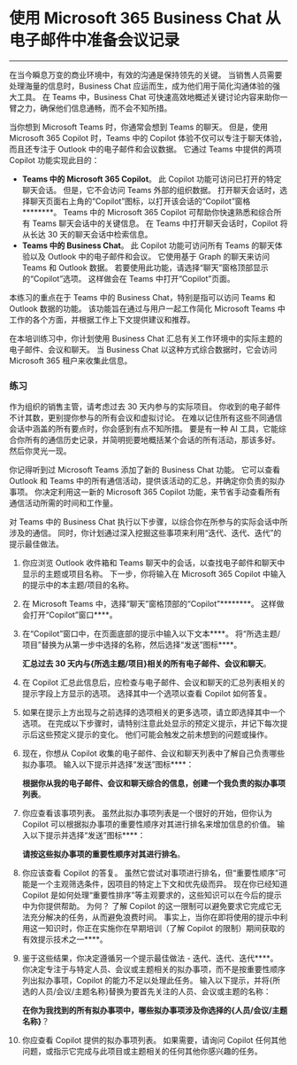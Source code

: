 
# 使用 Microsoft 365 Business Chat 从电子邮件中准备会议记录
---
在当今瞬息万变的商业环境中，有效的沟通是保持领先的关键。 当销售人员需要处理海量的信息时，Business Chat 应运而生，成为他们用于简化沟通体验的强大工具。 在 Teams 中，Business Chat 可快速高效地概述关键讨论内容来助你一臂之力，确保他们信息通畅，而不会不知所措。

当你想到 Microsoft Teams 时，你通常会想到 Teams 的聊天。 但是，使用 Microsoft 365 Copilot 时，Teams 中的 Copilot 体验不仅可以专注于聊天体验，而且还专注于 Outlook 中的电子邮件和会议数据。 它通过 Teams 中提供的两项 Copilot 功能实现此目的：

 -  **Teams 中的 Microsoft 365 Copilot**。 此 Copilot 功能可访问已打开的特定聊天会话。 但是，它不会访问 Teams 外部的组织数据。 打开聊天会话时，选择聊天页面右上角的“Copilot”图标，以打开该会话的“Copilot”窗格********。 Teams 中的 Microsoft 365 Copilot 可帮助你快速熟悉和综合所有 Teams 聊天会话中的关键信息。 在 Teams 中打开聊天会话时，Copilot 将从长达 30 天的聊天会话中检索信息。
 -  **Teams 中的 Business Chat**。 此 Copilot 功能可访问所有 Teams 的聊天体验以及 Outlook 中的电子邮件和会议。 它使用基于 Graph 的聊天来访问 Teams 和 Outlook 数据。 若要使用此功能，请选择“聊天”窗格顶部显示的“Copilot”选项。 这样做会在 Teams 中打开“Copilot”页面。

本练习的重点在于 Teams 中的 Business Chat，特别是指可以访问 Teams 和 Outlook 数据的功能。 该功能旨在通过与用户一起工作简化 Microsoft Teams 中工作的各个方面，并根据工作上下文提供建议和推荐。

在本培训练习中，你计划使用 Business Chat 汇总有关工作环境中的实际主题的电子邮件、会议和聊天。 当 Business Chat 以这种方式综合数据时，它会访问 Microsoft 365 租户来收集此信息。

### 练习

作为组织的销售主管，请考虑过去 30 天内参与的实际项目。 你收到的电子邮件不计其数，更别提你参与的所有会议和虚拟讨论。 在难以记住所有这些不同通信会话中涵盖的所有要点时，你会感到有点不知所措。 要是有一种 AI 工具，它能综合你所有的通信历史记录，并简明扼要地概括某个会话的所有活动，那该多好。 然后你灵光一现。

你记得听到过 Microsoft Teams 添加了新的 Business Chat 功能。 它可以查看 Outlook 和 Teams 中的所有通信活动，提供该活动的汇总，并确定你负责的拟办事项。 你决定利用这一新的 Microsoft 365 Copilot 功能，来节省手动查看所有通信活动所需的时间和工作量。

对 Teams 中的 Business Chat 执行以下步骤，以综合你在所参与的实际会话中所涉及的通信。 同时，你计划通过深入挖掘这些事项来利用“迭代、迭代、迭代”的提示最佳做法。

1.  你应浏览 Outlook 收件箱和 Teams 聊天中的会话，以查找电子邮件和聊天中显示的主题或项目名称。 下一步，你将输入在 Microsoft 365 Copilot 中输入的提示中的本主题/项目的名称。
2.  在 Microsoft Teams 中，选择“聊天”窗格顶部的“Copilot”********。 这样做会打开“Copilot”窗口****。
3.  在“Copilot”窗口中，在页面底部的提示中输入以下文本****。 将“所选主题/项目”替换为从第一步中选择的名称，然后选择“发送”图标****。
    
    **汇总过去 30 天内与\{所选主题/项目\}相关的所有电子邮件、会议和聊天**。
4.  在 Copilot 汇总此信息后，应检查与电子邮件、会议和聊天的汇总列表相关的提示字段上方显示的选项。 选择其中一个选项以查看 Copilot 如何答复。
5.  如果在提示上方出现与之前选择的选项相关的更多选项，请立即选择其中一个选项。 在完成以下步骤时，请特别注意此处显示的预定义提示，并记下每次提示后这些预定义提示的变化。 他们可能会触发之前未想到的问题或操作。
6.  现在，你想从 Copilot 收集的电子邮件、会议和聊天列表中了解自己负责哪些拟办事项。 输入以下提示并选择“发送”图标****：
    
    **根据你从我的电子邮件、会议和聊天综合的信息，创建一个我负责的拟办事项列表**。
7.  你应查看该事项列表。 虽然此拟办事项列表是一个很好的开始，但你认为 Copilot 可以根据拟办事项的重要性顺序对其进行排名来增加信息的价值。 输入以下提示并选择“发送”图标****：
    
    **请按这些拟办事项的重要性顺序对其进行排名**。
8.  你应该查看 Copilot 的答复。 虽然它尝试对事项进行排名，但“重要性顺序”可能是一个主观筛选条件，因项目的特定上下文和优先级而异。 现在你已经知道 Copilot 是如何处理“重要性排序”等主观要求的，这些知识可以在今后的提示中为你提供帮助。 为何？ 了解 Copilot 的这一限制可以避免要求它完成它无法充分解决的任务，从而避免浪费时间。 事实上，当你在即将使用的提示中利用这一知识时，你正在实施你在早期培训（了解 Copilot 的限制）期间获取的有效提示技术之一****。
9.  鉴于这些结果，你决定遵循另一个提示最佳做法 - 迭代、迭代、迭代****。 你决定专注于与特定人员、会议或主题相关的拟办事项，而不是按重要性顺序列出拟办事项，Copilot 的能力不足以处理此任务。 输入以下提示，并将\{所选的人员/会议/主题名称\}替换为要首先关注的人员、会议或主题的名称：
    
    **在你为我找到的所有拟办事项中，哪些拟办事项涉及你选择的\{人员/会议/主题名称\}**？
10. 你应查看 Copilot 提供的拟办事项列表。 如果需要，请询问 Copilot 任何其他问题，或指示它完成与此项目或主题相关的任何其他你感兴趣的任务。
